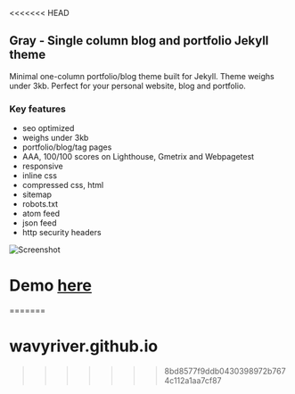 <<<<<<< HEAD
## Gray - Single column blog and portfolio Jekyll theme 

Minimal one-column portfolio/blog theme built for Jekyll. Theme weighs under 3kb. Perfect for your personal website, blog and portfolio.

### Key features

- seo optimized
- weighs under 3kb
- portfolio/blog/tag pages
- AAA, 100/100 scores on Lighthouse, Gmetrix and Webpagetest
- responsive
- inline css
- compressed css, html
- sitemap
- robots.txt
- atom feed
- json feed
- http security headers

![Screenshot](screenshot.png)

# Demo [here](https://gray-jekyll.netlify.com/)
=======
# wavyriver.github.io
>>>>>>> 8bd8577f9ddb0430398972b7674c112a1aa7cf87
